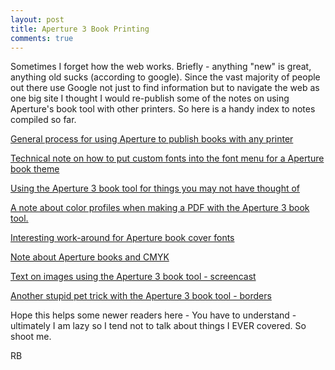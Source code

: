 ```yaml
---
layout: post
title: Aperture 3 Book Printing
comments: true
---
```

Sometimes I forget how the web works. Briefly - anything "new" is great, anything old sucks (according to google). Since the vast majority of people out there use Google not just to find information but to navigate the web as one big site I thought I would re-publish some of the notes on using Aperture's book tool with other printers. So here is a handy index to notes compiled so far.

<a href="http://photo.rwboyer.com/2008/11/22/aperture-2-quick-tip-book-printing-with-any-service/">General process for using Aperture to publish books with any printer</a>

<a href="http://photo.rwboyer.com/2008/11/30/aperture-2-quick-tip-custom-fonts-in-book-themes/">Technical note on how to put custom fonts into the font menu for a Aperture book theme</a>

<a href="http://photo.rwboyer.com/2009/01/13/aperture-book-tricks/">Using the Aperture 3 book tool for things you may not have thought of</a>

<a href="http://photo.rwboyer.com/2008/12/20/aperture-2-quick-tip-books-with-any-service-update/">A note about color profiles when making a PDF with the Aperture 3 book tool.</a>

<a href="http://photo.rwboyer.com/2009/04/16/aperture-books-hardcover-title-font/">Interesting work-around for Aperture book cover fonts</a>

<a href="http://photo.rwboyer.com/2009/09/28/aperture-and-blurb-again/">Note about Aperture books and CMYK</a>

<a href="http://photo.rwboyer.com/2010/02/07/aperture-book-tool-screen-cast-take-two/">Text on images using the Aperture 3 book tool - screencast</a>

<a href="http://photo.rwboyer.com/2010/03/15/aperture-3-book-theme-trick/">Another stupid pet trick with the Aperture 3 book tool - borders </a>

Hope this helps some newer readers here - You have to understand - ultimately I am lazy so I tend not to talk about things I EVER covered. So shoot me.

RB